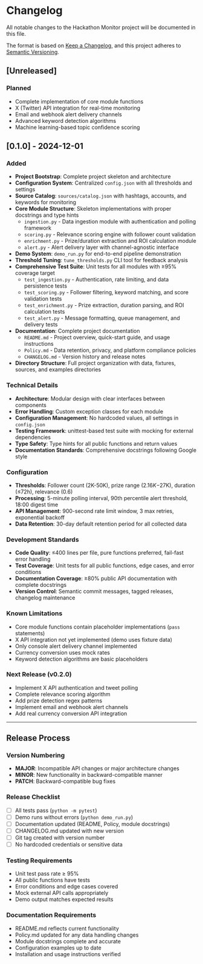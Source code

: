 # Changelog

All notable changes to the Hackathon Monitor project will be documented in this file.

The format is based on [Keep a Changelog](https://keepachangelog.com/en/1.0.0/),
and this project adheres to [Semantic Versioning](https://semver.org/spec/v2.0.0.html).

## [Unreleased]

### Planned

-   Complete implementation of core module functions
-   X (Twitter) API integration for real-time monitoring
-   Email and webhook alert delivery channels
-   Advanced keyword detection algorithms
-   Machine learning-based topic confidence scoring

## [0.1.0] - 2024-12-01

### Added

-   **Project Bootstrap**: Complete project skeleton and architecture
-   **Configuration System**: Centralized `config.json` with all thresholds and settings
-   **Source Catalog**: `sources/catalog.json` with hashtags, accounts, and keywords for monitoring
-   **Core Module Structure**: Skeleton implementations with proper docstrings and type hints
    -   `ingestion.py` - Data ingestion module with authentication and polling framework
    -   `scoring.py` - Relevance scoring engine with follower count validation
    -   `enrichment.py` - Prize/duration extraction and ROI calculation module
    -   `alert.py` - Alert delivery layer with channel-agnostic interface
-   **Demo System**: `demo_run.py` for end-to-end pipeline demonstration
-   **Threshold Tuning**: `tune_thresholds.py` CLI tool for feedback analysis
-   **Comprehensive Test Suite**: Unit tests for all modules with ≥95% coverage target
    -   `test_ingestion.py` - Authentication, rate limiting, and data persistence tests
    -   `test_scoring.py` - Follower filtering, keyword matching, and score validation tests
    -   `test_enrichment.py` - Prize extraction, duration parsing, and ROI calculation tests
    -   `test_alert.py` - Message formatting, queue management, and delivery tests
-   **Documentation**: Complete project documentation
    -   `README.md` - Project overview, quick-start guide, and usage instructions
    -   `Policy.md` - Data retention, privacy, and platform compliance policies
    -   `CHANGELOG.md` - Version history and release notes
-   **Directory Structure**: Full project organization with data, fixtures, sources, and examples directories

### Technical Details

-   **Architecture**: Modular design with clear interfaces between components
-   **Error Handling**: Custom exception classes for each module
-   **Configuration Management**: No hardcoded values, all settings in `config.json`
-   **Testing Framework**: unittest-based test suite with mocking for external dependencies
-   **Type Safety**: Type hints for all public functions and return values
-   **Documentation Standards**: Comprehensive docstrings following Google style

### Configuration

-   **Thresholds**: Follower count (2K-50K), prize range ($2.16K-$27K), duration (≤72h), relevance (0.6)
-   **Processing**: 5-minute polling interval, 90th percentile alert threshold, 18:00 digest time
-   **API Management**: 900-second rate limit window, 3 max retries, exponential backoff
-   **Data Retention**: 30-day default retention period for all collected data

### Development Standards

-   **Code Quality**: ≤400 lines per file, pure functions preferred, fail-fast error handling
-   **Test Coverage**: Unit tests for all public functions, edge cases, and error conditions
-   **Documentation Coverage**: ≥80% public API documentation with complete docstrings
-   **Version Control**: Semantic commit messages, tagged releases, changelog maintenance

### Known Limitations

-   Core module functions contain placeholder implementations (`pass` statements)
-   X API integration not yet implemented (demo uses fixture data)
-   Only console alert delivery channel implemented
-   Currency conversion uses mock rates
-   Keyword detection algorithms are basic placeholders

### Next Release (v0.2.0)

-   Implement X API authentication and tweet polling
-   Complete relevance scoring algorithm
-   Add prize detection regex patterns
-   Implement email and webhook alert channels
-   Add real currency conversion API integration

---

## Release Process

### Version Numbering

-   **MAJOR**: Incompatible API changes or major architecture changes
-   **MINOR**: New functionality in backward-compatible manner
-   **PATCH**: Backward-compatible bug fixes

### Release Checklist

-   [ ] All tests pass (`python -m pytest`)
-   [ ] Demo runs without errors (`python demo_run.py`)
-   [ ] Documentation updated (README, Policy, module docstrings)
-   [ ] CHANGELOG.md updated with new version
-   [ ] Git tag created with version number
-   [ ] No hardcoded credentials or sensitive data

### Testing Requirements

-   Unit test pass rate ≥ 95%
-   All public functions have tests
-   Error conditions and edge cases covered
-   Mock external API calls appropriately
-   Demo output matches expected results

### Documentation Requirements

-   README.md reflects current functionality
-   Policy.md updated for any data handling changes
-   Module docstrings complete and accurate
-   Configuration examples up to date
-   Installation and usage instructions verified
